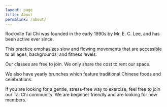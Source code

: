 ```yaml
---
layout: page
title: About
permalink: /about/
---
```


Rockville Tai Chi was founded in the early 1990s by Mr. E. C. Lee, and has been active ever since. 

This practice emphasizes slow and flowing movements that are accessible to all ages, backgrounds, and fitness levels.

Our classes are free to join. We only share the cost to rent our space.

We also have yearly brunches which feature traditional Chinese foods and celebrations.

If you are looking for a gentle, stress-free way to exercise, feel free to join our Tai Chi community. We are beginner friendly and are looking for new members.
